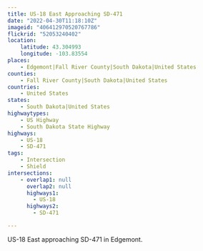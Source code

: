 ```yaml
---
title: US-18 East Approaching SD-471
date: "2022-04-30T11:18:10Z"
imageid: "406412970520767786"
flickrid: "52053240402"
location:
    latitude: 43.304993
    longitude: -103.83554
places:
    - Edgemont|Fall River County|South Dakota|United States
counties:
    - Fall River County|South Dakota|United States
countries:
    - United States
states:
    - South Dakota|United States
highwaytypes:
    - US Highway
    - South Dakota State Highway
highways:
    - US-18
    - SD-471
tags:
    - Intersection
    - Shield
intersections:
    - overlap1: null
      overlap2: null
      highways1:
        - US-18
      highways2:
        - SD-471

---
```

US-18 East approaching SD-471 in Edgemont.